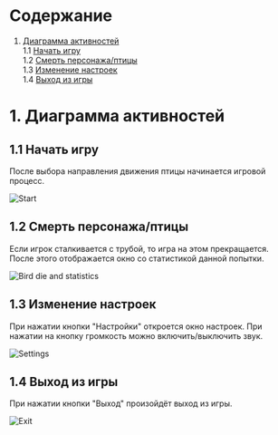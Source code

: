 # Содержание
1. [Диаграмма активностей](#1)<br>
1.1 [Начать игру](#1.1)<br>
1.2 [Смерть персонажа/птицы](#1.2)<br>
1.3 [Изменение настроек](#1.3)<br>
1.4 [Выход из игры](#1.4)<br>

#  1. Диаграмма активностей <a name="1"></a>

## 1.1 Начать игру <a name="1.1"></a>
После выбора направления движения птицы начинается игровой процесс.

![Start](https://user-images.githubusercontent.com/48159601/68794452-152b2e80-0660-11ea-948b-78dff1385c02.png)

## 1.2 Смерть персонажа/птицы <a name="1.2"></a>
Если игрок сталкивается с трубой, то игра на этом прекращается. После этого отображается окно со статистикой данной попытки.

![Bird die and statistics](https://user-images.githubusercontent.com/48159601/68794545-4a378100-0660-11ea-98ec-ad8cc03f4686.png)

## 1.3 Изменение настроек <a name="1.3"></a>
При нажатии кнопки "Настройки" откроется окно настроек. При нажатии на кнопку громкость можно включить/выключить звук.

![Settings](https://user-images.githubusercontent.com/48159601/68796679-56254200-0664-11ea-96b1-7a00f71716d1.png)

## 1.4 Выход из игры <a name="1.4"></a>
При нажатии кнопки "Выход" произойдёт выход из игры.

![Exit](https://user-images.githubusercontent.com/48159601/68795268-ab138900-0661-11ea-8ce7-ffaeaab54ba7.png)
